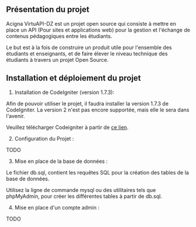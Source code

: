 ## Présentation du projet
Acigna VirtuAPI-DZ est un projet open source qui consiste à mettre en place un API (Pour sites et applications web) pour la gestion et l'échange de contenus pédagogiques entre les étudiants.

Le but est à la fois de construire un produit utile pour l'ensemble des étudiants et enseignants, et de faire élever le niveau technique des étudiants à travers un projet Open Source.

## Installation et déploiement du projet

1. Installation de CodeIgniter (version 1.7.3):

Afin de pouvoir utiliser le projet, il faudra installer la version 1.7.3 de CodeIgniter. La version 2 n'est pas encore supportée, mais elle le sera dans l'avenir.

Veuillez télécharger Codeigniter à partir de [ce lien](http://ellislab.com/asset/ci_download_files/CodeIgniter_1.7.3.zip "Téléchargement CodeIgnter").

2. Configuration du Projet :

TODO

3. Mise en place de la base de données :

Le fichier db.sql, contient les requêtes SQL pour la création des tables de la base de données.

Utilisez la ligne de commande mysql ou des utilitaires tels que phpMyAdmin, pour créer les différentes tables à partir de db.sql.

4. Mise en place d'un compte admin :

TODO